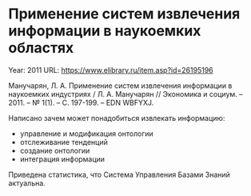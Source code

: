 # Применение систем извлечения информации в наукоемких областях

Year: 2011
URL: https://www.elibrary.ru/item.asp?id=26195196

Манучарян, Л. А. Применение систем извлечения информации в наукоемких индустриях / Л. А. Манучарян // Экономика и социум. – 2011. – № 1(1). – С. 197-199. – EDN WBFYXJ.

Написано зачем может понадобиться извлекать информацию:
- управление и модификация онтологии
- отслеживание тенденций
- создание онтологии
- интеграция информации

Приведена статистика, что Система Управления Базами Знаний актуальна.